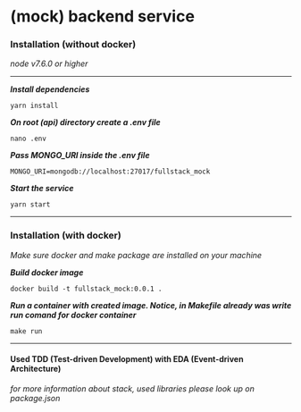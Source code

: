 # (mock) backend service

### Installation (without docker)
*node v7.6.0 or higher*
___
***Install dependencies***
```
yarn install
```

***On root (api) directory create a .env file***
```
nano .env

```

***Pass MONGO_URI inside the .env file***
```
MONGO_URI=mongodb://localhost:27017/fullstack_mock
```

***Start the service***
```
yarn start
```
___

### Installation (with docker)

*Make sure docker and make package are installed on your machine*

***Build docker image***
```
docker build -t fullstack_mock:0.0.1 .
```
***Run a container with created image. Notice, in Makefile already was write run comand for docker container***
```
make run
```

___

#### Used TDD (Test-driven Development) with EDA (Event-driven Architecture)
*for more information about stack, used libraries please look up on package.json*


